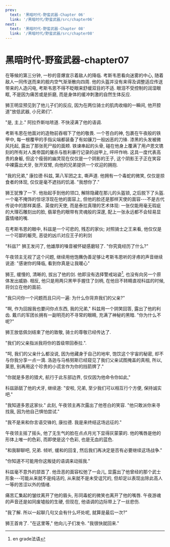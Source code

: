 ```yaml
---
prev:
  text: '黑暗时代-野蛮武器-Chapter 06'
  link: '/黑暗时代/野蛮武器/src/chapter06'
next:
  text: '黑暗时代-野蛮武器-Chapter 08'
  link: '/黑暗时代/野蛮武器/src/chapter08'
---
```


# 黑暗时代-野蛮武器-chapter07

在等候的第三分钟, 一秒的音爆宣示着敌人的降临. 考斯韦恩看向迷雾的中心, 随着敌人一同传送而来的舰内空气渐渐散向四周. 他的头盔并没有来得及调整适应传送带来的人造闪电, 考斯韦恩不得不眨眼来舒缓双目的不适. 眼泪不受控制的润湿眼眶, 不是因为痛苦或是折磨, 而是身体的缓冲刺激的自然生体反应.

狮王明显预见到了他儿子们的反应, 因为在两位骑士的肌肉收缩的一瞬间, 他开腔道"放低武器, 小兄弟们".

"是, 主上." 阿拉乔斯咕哝道. 不快浸满了他的语调.

考斯韦恩在他面对的造物前吞咽下了他的敬畏. 一个苍白的神, 包裹在午夜般的铁甲中, 每一根覆甲的手指尖端都装备了有如镰刀一般凶恶的刀锋. 漆黑的头发被微风托起, 露出了那张死尸般的面颊. 铁谏串起的头骨, 碰在他身上覆满了用卢恩文镌刻的所有对人类帝国的屠杀与胜利暴行记录的战甲上, 呯呯作响. 这具一度代表高贵的身躯, 但这个瘦弱的幽灵现在仅仅是一个阴影的王子, 这个阴影王子正在笑容中裸露出犬牙, 张开双臂, 向他的兄弟提供一个欢迎的拥抱.

"我的兄弟," 康拉德·科兹, 第八军团之主, 嘶声道. 他拥有一个毒蛇的微笑, 仅仅是掠食者的体现, 仅仅是毫不遮挡的饥渴. "我想你了."

狮王犹豫了一下. 他抬起手到他的领口, 解除隐藏在那儿的头盔锁, 之后脱下了头盔. 一个毫不掩饰的惊讶浮现在他的面容上, 但他的脸还是那样天使的面容---不是古代传说中的那样美感、英俊的天使, 而是泰拉真理的艺术体现: 一张仅能用毫无瑕疵的大理石雕刻出的脸, 翡翠色的眼带有灵魂般的深邃, 配上一张永远都不会轻易显露情绪的嘴.

在考斯韦恩的眼中, 科兹是一个可悲的, 残忍的家伙; 对照骑士之王来看, 他仅仅是一个可鄙的躯壳, 恶徒的凶爪对应王子的利剑

"科兹?" 狮王发问了, 他雄厚的嗓音被怀疑感磨轻了. "你究竟经历了什么?"

午夜领主无视了这个问题, 继续用他饱蘸伪善足够让考斯韦恩听的牙疼的声音继续说道: "感谢你的降临, 看到你真是让我暖心"

狮王, 缓慢的, 清晰的, 拔出了他的剑. 他即没有选择警戒站姿[^1], 也没有向另一个原体发出威胁. 相反, 他只是用两只黑甲手握住了剑柄, 在他目不转睛直视科兹的时候, 将剑立在他的面前.

"我只问你一个问题而且只问一遍: 为什么你背弃我们的父亲?"

"啊, 作为回报我也要问你点东西, 我的兄弟," 科兹用一个阴笑回答, 露出了他的利齿. 戴爪的军团长拥有一副明亮的不寻常的眼睛, 充满了神秘的黑暗. "你为什么不呢?"

狮王放低佩剑结束了他的致敬, 骑士的尊敬已经传达了.

"我们的父亲指派我将你的首级带回泰拉.".

"呵, 我们的父亲什么都没说, 因为他藏身于自己的地牢, 饱饮这个宇宙的秘密, 却不与你我分享一点一滴. 洛迦与马格努斯已经窥见了我们父亲试图掩盖的真相, 所以, 莱恩, 别再用这个珍贵的小谎言作为你的挡箭牌了."

"你就是多恩的猎犬, 航行于此东部边界, 仅仅因为他命令你如此,"

科兹舔舐了他的犬牙, 继续道: "安啦, 兄弟, 至少我们可以相互行个方便, 保持诚实吧."

"我知道多恩这家伙." 此刻, 午夜领主再次露出了他苍白的笑容. "他只敢派你来寻找我, 因为他自己惧怕尝试."

"我不是来和你言语交锋的, 康拉德. 我是来终结这场远征的."

午夜领主摇了摇头, 他了无生气的脸在点点月光下显得灰蒙蒙的. 他的嘴唇是他的形体上唯一的色彩, 而即使是这个色彩, 也是无血的蓝色.

"和我聊聊吧, 兄弟. 倾听, 缓和的回复, 然后我们再决定是否有必要继续这场战争."

"你知道不可能用你这叛徒的语调来动摇我."

科兹毫不意外的颔首了. 他丑恶的面容松弛了一会儿, 显露出了他曾经的那个武士形象---可能从来就不是纯洁的, 从来就不是未受诅咒的, 但却足以表现出除此高人一等的苦涩以外的情绪.

痛苦汇集起的皱纹离开了他的眉头, 形同毒蛇的微笑也离开了他的嘴唇. 午夜游魂的声音还是如同废墟般的生硬, 但现在, 他语调的边际带上了一丝悲伤.

"我了解. 所以一起聊几句又会有什么坏处呢, 就算是最后一次?"

狮王首肯了. "在这里等," 他向儿子们发令. "我很快就回来."

[^1]: en grade法语

